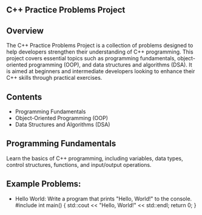 
## C++ Practice Problems Project
## Overview
The C++ Practice Problems Project is a collection of problems designed to help developers strengthen their understanding of C++ programming. This project covers essential topics such as programming fundamentals, object-oriented programming (OOP), and data structures and algorithms (DSA). It is aimed at beginners and intermediate developers looking to enhance their C++ skills through practical exercises.

## Contents
- Programming Fundamentals
- Object-Oriented Programming (OOP)
- Data Structures and Algorithms (DSA)
## Programming Fundamentals
Learn the basics of C++ programming, including variables, data types, control structures, functions, and input/output operations.
## Example Problems:
- Hello World:
Write a program that prints "Hello, World!" to the console.
#include <iostream>
int main() {
    std::cout << "Hello, World!" << std::endl;
    return 0;
}
